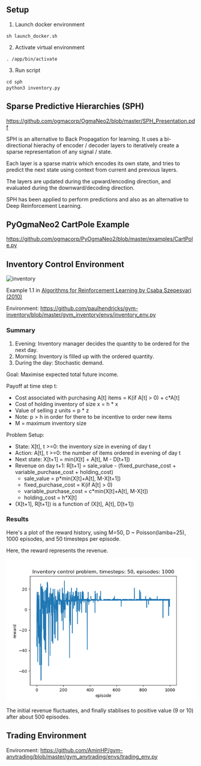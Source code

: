 ## Setup

1. Launch docker environment
```
sh launch_docker.sh
```
2. Activate virtual environment
```
. /app/bin/activate
```
3. Run script
```
cd sph
python3 inventory.py
```

## Sparse Predictive Hierarchies (SPH)
https://github.com/ogmacorp/OgmaNeo2/blob/master/SPH_Presentation.pdf

SPH is an alternative to Back Propagation for learning. It uses a bi-directional hierachy of encoder / decoder layers to iteratively create a sparse representation of any signal / state. 

Each layer is a sparse matrix which encodes its own state, and tries to predict the next state using context from current and previous layers. 

The layers are updated during the upward/encoding direction, and evaluated during the downward/decoding direction. 

SPH has been applied to perform predictions and also as an alternative to Deep Reinforcement Learning.

## PyOgmaNeo2 CartPole Example
https://github.com/ogmacorp/PyOgmaNeo2/blob/master/examples/CartPole.py

## Inventory Control Environment

![inventory](Inventory.gif)

Example 1.1 in [Algorithms for Reinforcement Learning by Csaba Szepesvari (2010)](https://sites.ualberta.ca/~szepesva/RLBook.html)

Environment: https://github.com/paulhendricks/gym-inventory/blob/master/gym_inventory/envs/inventory_env.py

### Summary

1. Evening: Inventory manager decides the quantity to be ordered for the next day.
2. Morning: Inventory is filled up with the ordered quantity.
3. During the day: Stochastic demand.

Goal: Maximise expected total future income.

Payoff at time step t:
- Cost associated with purchasing A[t] items = K(if A[t] > 0) + c*A[t]
- Cost of holding inventory of size x = h * x
- Value of selling z units = p * z
- Note: p > h in order for there to be incentive to order new items
- M = maximum inventory size

Problem Setup:
- State: X[t], t >=0: the inventory size in evening of day t
- Action: A[t], t >=0: the number of items ordered in evening of day t
- Next state: X[t+1] = min(X[t] + A[t], M - D[t+1])
- Revenue on day t+1: R[t+1] = sale_value - (fixed_purchase_cost +  variable_purchase_cost + holding_cost)
  - sale_value = p*min(X[t]+A[t], M-X[t+1])
  - fixed_purchase_cost = K(if A[t] > 0)
  - variable_purchase_cost = c*min(X[t]+A[t], M-X[t])
  - holding_cost = h*X[t]
- (X[t+1], R[t+1]) is a function of (X[t], A[t], D[t+1])

### Results
Here's a plot of the reward history, using M=50, D ~ Poisson(lamba=25), 1000 episodes, and 50 timesteps per episode.

Here, the reward represents the revenue.

![results](inventory_M50_Dlambda25_1000ep_50steps.png)

The initial revenue fluctuates, and finally stablises to positive value (9 or 10) after about 500 episodes.

## Trading Environment

Environment: https://github.com/AminHP/gym-anytrading/blob/master/gym_anytrading/envs/trading_env.py
